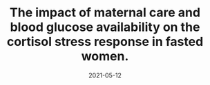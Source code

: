 ---
title: "The impact of maternal care and blood glucose availability on the cortisol stress response in fasted women."
collection: publications
permalink: /publication/2021-ELAG
date: 2021-05-12
venue: 'Journal of Neural Transmission'
paperurl: '/files/pdf/publications/Bentele_Meier_2021_maternal_care_stress_glucose.pdf'
link: 'https://link.springer.com/article/10.1007%2Fs00702-021-02350-y'
citation: 'Bentele, U. U. <sup>*</sup>, <b>Meier, M.</b> <sup>*</sup>, Benz, A. B. E., Denk, B., Dimitroff, S., Pruessner, J. C., & Unternaehrer, E. (2021). The impact of maternal care and blood glucose availability on the cortisol stress response in fasted women. <i>Journal of Neural Transmission</i>. https://doi.org/10.1007/s00702-021-02350-y'
---